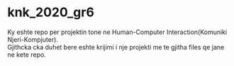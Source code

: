 # knk_2020_gr6

Ky eshte repo per projektin tone ne Human-Computer Interaction(Komuniki Njeri-Kompjuter).   
Gjithcka cka duhet bere eshte krijimi i nje projekti me te gjitha files qe jane ne kete repo.
